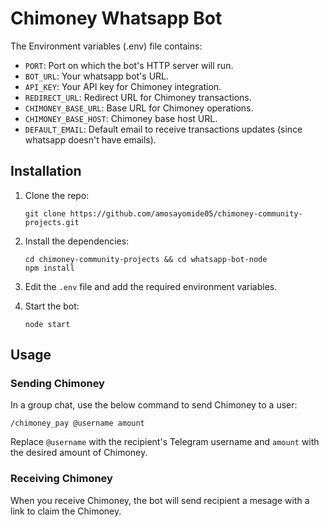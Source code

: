 # Chimoney Whatsapp Bot


The Environment variables (.env) file contains:

- `PORT`: Port on which the bot's HTTP server will run.
- `BOT_URL`: Your whatsapp bot's URL.
- `API_KEY`: Your API key for Chimoney integration.
- `REDIRECT_URL`: Redirect URL for Chimoney transactions.
- `CHIMONEY_BASE_URL`: Base URL for Chimoney operations.
- `CHIMONEY_BASE_HOST`: Chimoney base host URL.
- `DEFAULT_EMAIL`: Default email to receive transactions updates (since whatsapp doesn't have emails).

## Installation

1. Clone the repo:

   ```shell
   git clone https://github.com/amosayomide05/chimoney-community-projects.git
   ```

2. Install the dependencies:

   ```shell
   cd chimoney-community-projects && cd whatsapp-bot-node
   npm install
   ```

3. Edit the `.env` file and add the required environment variables.

4. Start the bot:

   ```shell
   node start
   ```

## Usage


### Sending Chimoney

In a group chat, use the below command to send Chimoney to a user:

```
/chimoney_pay @username amount
```

Replace `@username` with the recipient's Telegram username and `amount` with the desired amount of Chimoney.

### Receiving Chimoney

When you receive Chimoney, the bot will send recipient a mesage with a link to claim the Chimoney.
